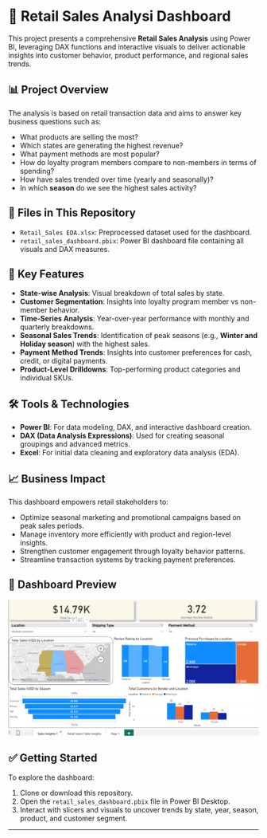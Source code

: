 # 🛒 Retail Sales Analysi Dashboard

This project presents a comprehensive **Retail Sales Analysis** using Power BI, leveraging DAX functions and interactive visuals to deliver actionable insights into customer behavior, product performance, and regional sales trends.

## 📊 Project Overview

The analysis is based on retail transaction data and aims to answer key business questions such as:

- What products are selling the most?
- Which states are generating the highest revenue?
- What payment methods are most popular?
- How do loyalty program members compare to non-members in terms of spending?
- How have sales trended over time (yearly and seasonally)?
- In which **season** do we see the highest sales activity?

## 📁 Files in This Repository

- `Retail_Sales EDA.xlsx`: Preprocessed dataset used for the dashboard.
- `retail_sales_dashboard.pbix`: Power BI dashboard file containing all visuals and DAX measures.

## 🧠 Key Features

- **State-wise Analysis**: Visual breakdown of total sales by state.
- **Customer Segmentation**: Insights into loyalty program member vs non-member behavior.
- **Time-Series Analysis**: Year-over-year performance with monthly and quarterly breakdowns.
- **Seasonal Sales Trends**: Identification of peak seasons (e.g., **Winter and Holiday season**) with the highest sales.
- **Payment Method Trends**: Insights into customer preferences for cash, credit, or digital payments.
- **Product-Level Drilldowns**: Top-performing product categories and individual SKUs.

## 🛠 Tools & Technologies

- **Power BI**: For data modeling, DAX, and interactive dashboard creation.
- **DAX (Data Analysis Expressions)**: Used for creating seasonal groupings and advanced metrics.
- **Excel**: For initial data cleaning and exploratory data analysis (EDA).

## 📈 Business Impact

This dashboard empowers retail stakeholders to:
- Optimize seasonal marketing and promotional campaigns based on peak sales periods.
- Manage inventory more efficiently with product and region-level insights.
- Strengthen customer engagement through loyalty behavior patterns.
- Streamline transaction systems by tracking payment preferences.

## 📸 Dashboard Preview

![Retail Sales Dashboard](dashboard_preview.png)

## ✅ Getting Started

To explore the dashboard:
1. Clone or download this repository.
2. Open the `retail_sales_dashboard.pbix` file in Power BI Desktop.
3. Interact with slicers and visuals to uncover trends by state, year, season, product, and customer segment.

---


